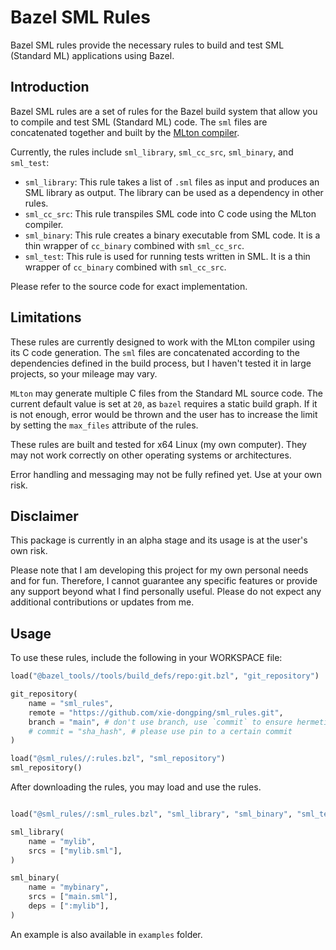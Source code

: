 Bazel SML Rules
===============

Bazel SML rules provide the necessary rules to build and test SML (Standard ML) applications using Bazel.

## Introduction

Bazel SML rules are a set of rules for the Bazel build system that allow you to compile and test SML (Standard ML) code. The `sml` files are concatenated together and built by the [MLton compiler](https://github.com/MLton/mlton).

Currently, the rules include `sml_library`, `sml_cc_src`, `sml_binary`, and `sml_test`:

* `sml_library`: This rule takes a list of `.sml` files as input and produces an SML library as output. The library can be used as a dependency in other rules.
* `sml_cc_src`: This rule transpiles SML code into C code using the MLton compiler.
* `sml_binary`: This rule creates a binary executable from SML code. It is a thin wrapper of `cc_binary` combined with `sml_cc_src`.
* `sml_test`: This rule is used for running tests written in SML. It is a thin wrapper of `cc_binary` combined with `sml_cc_src`.

Please refer to the source code for exact implementation.

## Limitations

These rules are currently designed to work with the MLton compiler using its C code generation. The `sml` files are concatenated according to the dependencies defined in the build process, but I haven't tested it in large projects, so your mileage may vary.

`MLton` may generate multiple C files from the Standard ML source code. The current default value is set at `20`, as `bazel` requires a static build graph. If it is not enough, error would be thrown and the user has to increase the limit by setting the `max_files` attribute of the rules.

These rules are built and tested for x64 Linux (my own computer). They may not work correctly on other operating systems or architectures.

Error handling and messaging may not be fully refined yet. Use at your own risk.

## Disclaimer

This package is currently in an alpha stage and its usage is at the user's own risk.

Please note that I am developing this project for my own personal needs and for fun. Therefore, I cannot guarantee any specific features or provide any support beyond what I find personally useful. Please do not expect any additional contributions or updates from me.

## Usage

To use these rules, include the following in your WORKSPACE file:

```python
load("@bazel_tools//tools/build_defs/repo:git.bzl", "git_repository")

git_repository(
    name = "sml_rules",
    remote = "https://github.com/xie-dongping/sml_rules.git",
    branch = "main", # don't use branch, use `commit` to ensure hermetic build
    # commit = "sha_hash", # please use pin to a certain commit
)

load("@sml_rules//:rules.bzl", "sml_repository")
sml_repository()
```

After downloading the rules, you may load and use the rules.

```python

load("@sml_rules//:sml_rules.bzl", "sml_library", "sml_binary", "sml_test")

sml_library(
    name = "mylib",
    srcs = ["mylib.sml"],
)

sml_binary(
    name = "mybinary",
    srcs = ["main.sml"],
    deps = [":mylib"],
)
```

An example is also available in `examples` folder.
